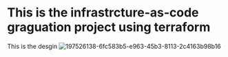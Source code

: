 # This is the infrastrcture-as-code graguation project using terraform 

This is the desgin
![197526138-6fc583b5-e963-45b3-8113-2c4163b98b16](https://user-images.githubusercontent.com/52472369/219185177-07341979-d06b-4367-8e03-11d3b821f6f7.jpg)
